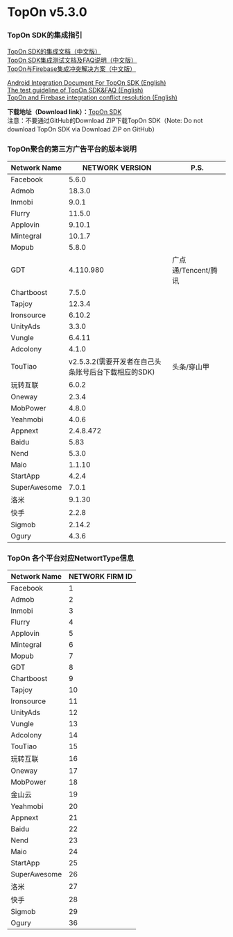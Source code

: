 # TopOn v5.3.0

<h3>TopOn SDK的集成指引</h3>

[TopOn SDK的集成文档（中文版）](zh/Android_TopOn_SDK_集成文档.md)<br>
[TopOn SDK集成测试文档及FAQ说明（中文版）](zh/TopOnSDK集成测试及FAQ说明.md)<br>
[TopOn与Firebase集成冲突解决方案（中文版）](zh/TopOn与Firebase集成冲突解决方案.md)

[Android Integration Document For TopOn SDK (English)](en/Android_Integration_Document_For_TopOn_SDK.md)<br>
[The test guideline of TopOn SDK&FAQ (English)](en/The_test_guideline_of_TopOn_SDK&FAQ.md)<br>
[TopOn and Firebase integration conflict resolution (English)](en/TopOn_and_Firebase_integration_conflict_resolution.md)<br>

**下载地址（Download link）：**[TopOn SDK](http://sdk-release.toponad.com/Android/5.2.1/TopOn_SDK_v5.2.1_20191205_Release.zip)<br>
注意：不要通过GitHub的Download ZIP下载TopOn SDK（Note: Do not download TopOn SDK via Download ZIP on GitHub）

<h3>TopOn聚合的第三方广告平台的版本说明</h3>

| Network Name| NETWORK VERSION| P.S. |
|---|---|---|
|Facebook | 5.6.0|  |
|Admob | 18.3.0 |  |
|Inmobi | 9.0.1 |   |
|Flurry| 11.5.0 |   |
|Applovin| 9.10.1 |   |
|Mintegral | 10.1.7 |  |
|Mopub | 5.8.0 |  |
|GDT | 4.110.980| 广点通/Tencent/腾讯 |
|Chartboost | 7.5.0|  | 
|Tapjoy | 12.3.4 |  |
|Ironsource | 6.10.2|  |
|UnityAds | 3.3.0 |  |
|Vungle | 6.4.11 |   |
|Adcolony | 4.1.0 |   |
|TouTiao|v2.5.3.2(需要开发者在自己头条账号后台下载相应的SDK)| 头条/穿山甲 |
|玩转互联 | 6.0.2  |  |
|Oneway|2.3.4|  |
|MobPower | 4.8.0 |  |
|Yeahmobi|4.0.6 |  |
|Appnext|2.4.8.472|  |
|Baidu|5.83 |  |
|Nend|5.3.0 |  |
|Maio|1.1.10 |  |
|StartApp|4.2.4|  |
|SuperAwesome|7.0.1|  |
|洛米|9.1.30|  |
|快手|2.2.8|  |
|Sigmob|2.14.2|  |
|Ogury|4.3.6|  |

<h3>TopOn 各个平台对应NetwortType信息</h3>

| Network Name| NETWORK FIRM ID|
|---|---|
|Facebook | 1 |
|Admob | 2 |
|Inmobi | 3 | 
|Flurry| 4 | 
|Applovin| 5 | 
|Mintegral | 6 |
|Mopub | 7 |
|GDT | 8|
|Chartboost | 9| 
|Tapjoy | 10 |
|Ironsource | 11|
|UnityAds | 12 |
|Vungle | 13 | 
|Adcolony | 14 | 
|TouTiao|15|
|玩转互联 | 16 |
|Oneway|17|
|MobPower | 18 |
|金山云 | 19 |
|Yeahmobi|20|
|Appnext|21|
|Baidu|22|
|Nend|23|
|Maio|24|
|StartApp |25|
|SuperAwesome |26|
|洛米|27|
|快手|28|
|Sigmob |29|
|Ogury |36|


